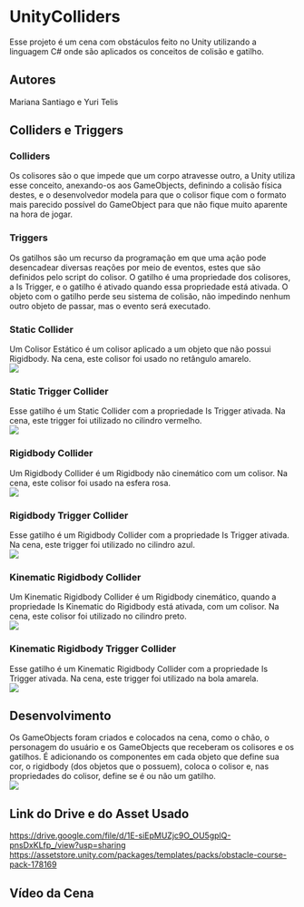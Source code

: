 # UnityColliders
Esse projeto é um cena com obstáculos feito no Unity utilizando a linguagem C# onde são aplicados os conceitos de colisão e gatilho.

## Autores
Mariana Santiago e Yuri Telis

## Colliders e Triggers
### Colliders
Os colisores são o que impede que um corpo atravesse outro, a Unity utiliza esse conceito, anexando-os aos GameObjects, definindo a colisão física destes, e o desenvolvedor modela para que o colisor fique com o formato mais parecido possível do GameObject para que não fique muito aparente na hora de jogar.

### Triggers
Os gatilhos são um recurso da programação em que uma ação pode desencadear diversas reações por meio de eventos, estes que são definidos pelo script do colisor. O gatilho é uma propriedade dos colisores, a Is Trigger, e o gatilho é ativado quando essa propriedade está ativada. O objeto com o gatilho perde seu sistema de colisão, não impedindo nenhum outro objeto de passar, mas o evento será executado.

### Static Collider
Um Colisor Estático é um colisor aplicado a um objeto que não possui Rigidbody. Na cena, este colisor foi usado no retângulo amarelo.
<br> <img src="img/static collider.jpg">

### Static Trigger Collider
Esse gatilho é um Static Collider com a propriedade Is Trigger ativada. Na cena, este trigger foi utilizado no cilindro vermelho.
<br> <img src="img/static trigger.jpg">

### Rigidbody Collider
Um Rigidbody Collider é um Rigidbody não cinemático com um colisor.  Na cena, este colisor foi usado na esfera rosa.
<br> <img src="img/rigidbody collider.jpg">

### Rigidbody Trigger Collider
Esse gatilho é um Rigidbody Collider com a propriedade Is Trigger ativada. Na cena, este trigger foi utilizado no cilindro azul.
<br> <img src="img/rigidbody trigger.jpg">

### Kinematic Rigidbody Collider
Um Kinematic Rigidbody Collider é um Rigidbody cinemático, quando a propriedade Is Kinematic do Rigidbody está ativada, com um colisor. Na cena, este colisor foi utilizado no cilindro preto.
<br> <img src="img/kinematic rigidbody collider.jpg">

### Kinematic Rigidbody Trigger Collider
Esse gatilho é um Kinematic Rigidbody Collider com a propriedade Is Trigger ativada. Na cena, este trigger  foi utilizado na bola amarela.
<br> <img src="img/kinematic rigidbody trigger.jpg">

## Desenvolvimento
Os GameObjects foram criados e colocados na cena, como o chão, o personagem do usuário e os GameObjects que receberam os colisores e os gatilhos. É adicionando os componentes em cada objeto que define sua cor, o rigidbody (dos objetos que o possuem), coloca o colisor e, nas propriedades do colisor, define se é ou não um gatilho.
<br> <img src="img/objetos.jpg">

## Link do Drive e do Asset Usado
https://drive.google.com/file/d/1E-siEpMUZjc9O_OU5gplQ-pnsDxKLfp_/view?usp=sharing
https://assetstore.unity.com/packages/templates/packs/obstacle-course-pack-178169

## Vídeo da Cena
